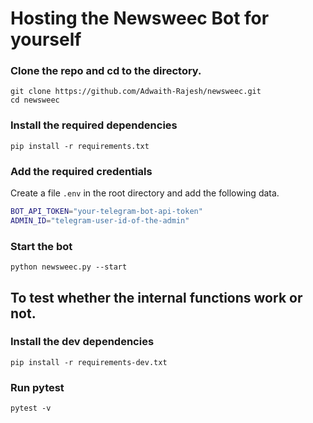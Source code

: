 # Hosting the Newsweec Bot for yourself


### Clone the repo and cd to the directory.
```commandline
git clone https://github.com/Adwaith-Rajesh/newsweec.git
cd newsweec
```
### Install the required dependencies
```commandline
pip install -r requirements.txt
```

### Add the required credentials

Create a file `.env` in the root directory and add the following data.
```bash
BOT_API_TOKEN="your-telegram-bot-api-token"
ADMIN_ID="telegram-user-id-of-the-admin"
```

### Start the bot
```commandline
python newsweec.py --start
``` 

## To test whether the internal functions work or not.

### Install the dev dependencies
```commandline
pip install -r requirements-dev.txt
```

### Run pytest
```commandline
pytest -v
```